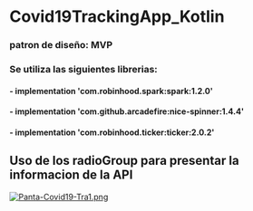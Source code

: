 # Covid19TrackingApp_Kotlin

### patron de diseño: MVP
### Se utiliza las siguientes librerias: 
#### - implementation 'com.robinhood.spark:spark:1.2.0'
#### - implementation 'com.github.arcadefire:nice-spinner:1.4.4'
#### - implementation 'com.robinhood.ticker:ticker:2.0.2'
## Uso de los radioGroup para presentar la informacion de la API
[![Panta-Covid19-Tra1.png](https://i.postimg.cc/kgWqngNb/Panta-Covid19-Tra1.png)](https://postimg.cc/XrNTL3zj)

